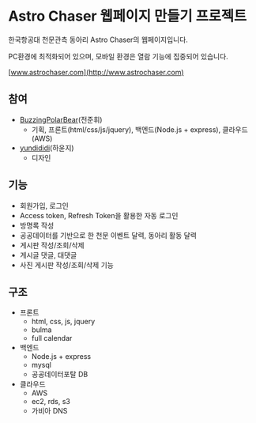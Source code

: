 # Astro Chaser 웹페이지 만들기 프로젝트

한국항공대 천문관측 동아리 Astro Chaser의 웹페이지입니다. 

PC환경에 최적화되어 있으며, 모바일 환경은 열람 기능에 집중되어 있습니다.

[www.astrochaser.com](http://www.astrochaser.com)
## 참여

 - [BuzzingPolarBear](https://github.com/BUZZINGPolarBear)(전준휘)
	 - 기획, 프론트(html/css/js/jquery), 백엔드(Node.js + express), 클라우드(AWS) 
 - [yundididi](https://github.com/yundididi)(하윤지)
	 - 디자인

## 기능

 - 회원가입, 로그인 
 -  Access token, Refresh Token을 활용한 자동 로그인
 - 방명록 작성 
 - 공공데이터를 기반으로 한 천문 이벤트 달력, 동아리 활동 달력
 - 게시판 작성/조회/삭제 
 - 게시글 댓글, 대댓글 
 - 사진 게시판 작성/조회/삭제 기능

## 구조

 - 프론트
	 - html, css, js, jquery
	 - bulma
	 - full calendar
 - 백엔드
	 - Node.js + express
	 - mysql
	 - 공공데이터포탈 DB
 - 클라우드
	 - AWS
	 - ec2, rds, s3
	 - 가비아 DNS

